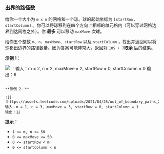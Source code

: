 ### 出界的路径数 ###
给你一个大小为 `m x n` 的网格和一个球。球的起始坐标为 `[startRow, startColumn]` 。你可以将球移到在四个方向上相邻的单元格内（可以穿过网格边界到达网格之外）。你 **最多** 可以移动 `maxMove` 次球。

给你五个整数 `m`、`n`、`maxMove`、`startRow` 以及 `startColumn` ，找出并返回可以将球移出边界的路径数量。因为答案可能非常大，返回对 `109 + 7`**取余** 后的结果。



**示例 1：**

![](https://assets.leetcode.com/uploads/2021/04/28/out_of_boundary_paths_1.png)```
输入：m = 2, n = 2, maxMove = 2, startRow = 0, startColumn = 0
输出：6
```

**示例 2：**

![](https://assets.leetcode.com/uploads/2021/04/28/out_of_boundary_paths_2.png)```
输入：m = 1, n = 3, maxMove = 3, startRow = 0, startColumn = 1
输出：12
```



**提示：**

* `1 <= m, n <= 50`
* `0 <= maxMove <= 50`
* `0 <= startRow < m`
* `0 <= startColumn < n`

